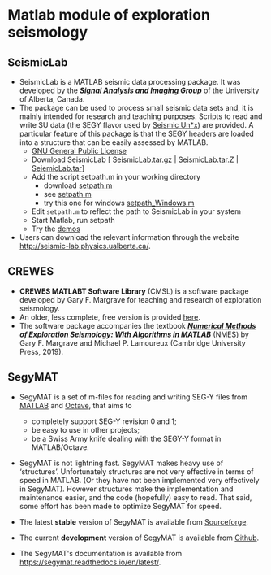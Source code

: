 # Matlab module of exploration seismology

## SeismicLab

- SeismicLab is a MATLAB seismic data processing package. It was developed by the [***Signal Analysis and Imaging Group***](https://saig.physics.ualberta.ca/) of the University of Alberta, Canada.
- The package can be used to process small seismic data sets and, it is mainly intended for research and teaching purposes. Scripts to read and write SU data (the SEGY flavor used by [Seismic Un*x](www.cwp.mines.edu/cwpcodes/index.html)) are provided. A particular feature of this package is that the SEGY headers are loaded into a structure that can be easily assessed by MATLAB.
  - [GNU General Public License](http://seismic-lab.physics.ualberta.ca/gpl.html)
  - Download SeismicLab [ [SeismicLab.tar.gz](http://seismic-lab.physics.ualberta.ca/SeismicLab.tar.gz) | [SeismicLab.tar.Z](http://seismic-lab.physics.ualberta.ca/SeismicLab.tar.Z) | [SeiemicLab.tar](http://seismic-lab.physics.ualberta.ca/SeismicLab.tar)]
  - Add the script setpath.m in your working directory
    - download [setpath.m](http://seismic-lab.physics.ualberta.ca/setpath.m)
    - see [setpath.m](http://seismic-lab.physics.ualberta.ca/setpath.html)
    - try this one for windows [setpath_Windows.m](http://seismic-lab.physics.ualberta.ca/setpath_Windows.m)
  - Edit `setpath.m` to reflect the path to SeismicLab in your system
  - Start Matlab, run setpath
  - Try the [demos](http://seismic-lab.physics.ualberta.ca/help.html#A11)
- Users can download the relevant information through the website http://seismic-lab.physics.ualberta.ca/.

## CREWES

- **CREWES MATLABT Software Library** (CMSL) is a software package developed by Gary F. Margrave for teaching and research of exploration seismology.
- An older, less complete, free version is provided [here](https://www.crewes.org/ResearchLinks/FreeSoftware/).
- The software package accompanies the textbook [***Numerical Methods of Exploration Seismology: With Algorithms in MATLAB***](https://www.cambridge.org/core/books/numerical-methods-of-exploration-seismology/53A21CAD45D4047D117191E6BF4408E2) (NMES) by Gary F. Margrave and Michael P. Lamoureux (Cambridge University Press, 2019).

## SegyMAT
- SegyMAT is a set of m-files for reading and writing SEG-Y files from [MATLAB](http://mathworks.com) and [Octave](https://www.gnu.org/software/octave/), that aims to
  - completely support SEG-Y revision 0 and 1;
  - be easy to use in other projects;
  - be a Swiss Army knife dealing with the SEGY-Y format in MATLAB/Octave.

- SegyMAT is not lightning fast. SegyMAT makes heavy use of ‘structures’. Unfortunately structures are not very effective in terms of speed in MATLAB. (Or they have not been implemented very effectively in SegyMAT). However structures make the implementation and maintenance easier, and the code (hopefully) easy to read. That said, some effort has been made to optimize SegyMAT for speed.
- The latest **stable** version of SegyMAT is available from [Sourceforge](https://sourceforge.net/projects/segymat/).
- The current **development** version of SegyMAT is available from [Github](https://github.com/cultpenguin/segymat).
- The SegyMAT's documentation is available from https://segymat.readthedocs.io/en/latest/.
